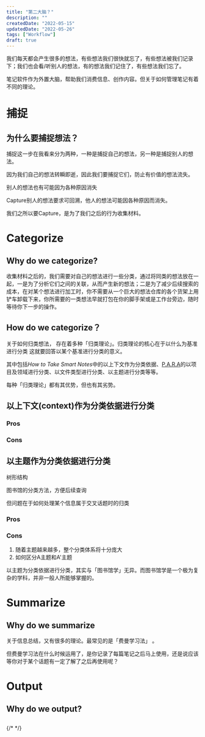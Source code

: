 ```yaml
---
title: "第二大脑？"
description: ""
createdDate: "2022-05-15"
updatedDate: "2022-05-26"
tags: ["Workflow"]
draft: true
---
```


我们每天都会产生很多的想法，有些想法我们很快就忘了，有些想法被我们记录下；我们也会看/听别人的想法，有的想法我们记住了，有些想法我们忘了。

笔记软件作为外置大脑，帮助我们消费信息、创作内容。但关于如何管理笔记有着不同的理论。

# 捕捉

## 为什么要捕捉想法？
捕捉这一步在我看来分为两种，一种是捕捉自己的想法，另一种是捕捉别人的想法。

因为我们自己的想法转瞬即逝，因此我们要捕捉它们，防止有价值的想法流失。

别人的想法也有可能因为各种原因消失

Capture别人的想法要求可回溯，他人的想法可能因各种原因而消失。

我们之所以要Capture，是为了我们之后的行为收集材料。

# Categorize
## Why do we categorize?
收集材料之后的，我们需要对自己的想法进行一些分类，通过将同类的想法放在一起，一是为了分析它们之间的关联，从而产生新的想法；二是为了减少后续搜索的成本，在对某个想法进行加工时，你不需要从一个巨大的想法仓库的各个货架上用铲车卸载下来，你所需要的一类想法早就打包在你的脚手架或是工作台旁边，随时等待你下一步的操作。

## How do we categorize？

关于如何归类想法， 存在着多种「归类理论」。归类理论的核心在于以什么为基准进行分类
这就要回答以某个基准进行分类的意义。


其中包括*How to Take Smart Notes*中的以上下文作为分类依据、[P.A.R.A](https://fortelabs.co/blog/para/)的以项目及领域进行分类、以文件类型进行分类、以主题进行分类等等。

[^1]: 我并不确定用“以上下文作为分类依据”是否能够概括Zettelkasten。
[^2]: 比如将笔记分为反垄断法、反不正当竞争法，然后反垄断法细分经营者集中、垄断协议等，反不正当竞争法下面再细分商业贿赂、虚假宣传等等。

每种「归类理论」都有其优势，但也有其劣势。

## 以上下文(context)作为分类依据进行分类

### Pros

### Cons

## 以主题作为分类依据进行分类
树形结构

图书馆的分类方法，方便后续查询

但问题在于如何处理某个信息属于交叉话题时的归类

### Pros

### Cons
1. 随着主题越来越多，整个分类体系将十分庞大
2. 如何区分A主题和A'主题

以主题为分类依据进行分类，其实与「图书馆学」无异。而图书馆学是一个极为复杂的学科，并非一般人所能够掌握的。

# Summarize

## Why do we summarize
关于信息总结，又有很多的理论。最常见的是「费曼学习法」 。

但费曼学习法在什么时候运用了，是你记录了每篇笔记之后马上使用，还是说应该等你对于某个话题有一定了解了之后再使用呢？

# Output 
## Why do we output?

## 

{/* <References>
<ReferencesLink
    title="12 Steps to Build a Second Brain"
    author="Tiago Forte"
    href="https://fortelabs.co/blog/12-steps-to-build-a-second-brain/"
/>
<ReferencesLink
    title="The PARA Method: A Universal System for Organizing Digital Information"
    author="Tiago Forte"
    href="https://fortelabs.co/blog/para/"
/>
<ReferencesLink
    title="P.A.R.A的Notion实践"
    author="Tiago Forte, Plidezus"
    href="https://www.notion.so/P-A-R-A-Notion-19909e5aac3049d887197dcfb1e97fd5"
/>
<ReferencesLink
    title="How To Take Smart Notes: 10 Principles to Revolutionize Your Note-Taking and Writing"
    author="Tiago Forte"
    href="https://fortelabs.co/blog/how-to-take-smart-notes/"
/>
<ReferencesLink
    title="How to Take Smart Notes Official Website"
    author=""
    href="https://takesmartnotes.com/"
/>
</References> */}